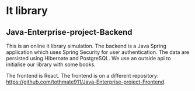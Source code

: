 # It library

## Java-Enterprise-project-Backend

This is an online it library simulation.
The backend is a Java Spring application which uses Spring Security for user authentication. 
The data are persisted using Hibernate and PostgreSQL.
We use an outside api to initialise our library with some books.

The frontend is React.
The frontend is on a different repository: https://github.com/tothmate911/Java-Enterprise-project-Frontend.
